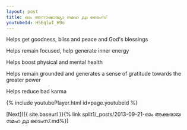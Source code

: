 ```yaml
---
layout: post
title: ഓം അനൗഷാദ്ധ്യാ നമഹ ൧൧ ടൈംസ്
youtubeId: H5EqlwI_H9o
---
```

 
 
Helps get goodness, bliss and peace and God's blessings
 
Helps remain focused, help generate inner energy 
 
Helps boost physical and mental health 
 
Helps remain grounded and generates a sense of gratitude towards the greater power 
 
Helps reduce bad karma
 
 
 
 


{% include youtubePlayer.html id=page.youtubeId %}
 
[Next]({{ site.baseurl }}{% link  split1/_posts/2013-09-21-ഓം അക്ഷരായ നമഹ ൧൧ ടൈംസ്.md%})
 

